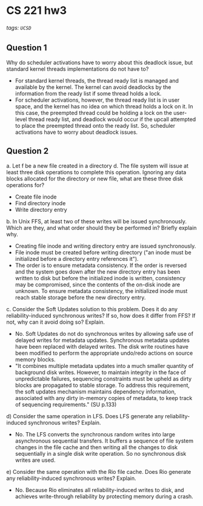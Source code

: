 # CS 221 hw3

###### tags: `UCSD`

Question 1
---
Why do scheduler activations have to worry about this deadlock issue, but standard kernel threads implementations do not have to?
- For standard kernel threads, the thread ready list is managed and available by the kernel. The kernel can avoid deadlocks by the information from the ready list if some thread holds a lock. 
- For scheduler activations, however, the thread ready list is in user space, and the kernel has no idea on which thread holds a lock on it. In this case, the preempted thread could be holding a lock on the user-level thread ready list, and deadlock would occur if the upcall attempted to place the preempted thread onto the ready list. So, scheduler activations have to worry about deadlock issues.


Question 2
---
a. Let f be a new file created in a directory d. The file system will issue at least three disk operations to complete this operation. Ignoring any data blocks allocated for the directory or new file, what are these three disk operations for?
- Create file inode
- Find directory inode
- Write directory entry

b. In Unix FFS, at least two of these writes will be issued synchronously. Which are they, and what order should they be performed in? Briefly explain why.
- Creating file inode and writing directory entry are issued synchronously.
- File inode must be created before writing directory ("an inode must be initialized before a directory entry references it").
- The order is to ensure metadata consistency. If the order is reversed and the system goes down after the new directory entry has been written to disk but before the initialized inode is written, consistency may be compromised, since the contents of the on-disk inode are unknown. To ensure metadata consistency, the initialized inode must reach stable storage before the new directory entry.

c. Consider the Soft Updates solution to this problem. Does it do any reliability-induced synchronous writes? If so, how does it differ from FFS? If not, why can it avoid doing so? Explain.
- No. Soft Updates do not do synchronous writes by allowing safe use of delayed writes for metadata updates. Synchronous metadata updates have been replaced with delayed writes. The disk write routines have been modified to perform the appropriate undo/redo actions on source memory blocks.
- "It combines multiple metadata updates into a much smaller quantity of background disk writes. However, to maintain integrity in the face of unpredictable failures, sequencing constraints must be upheld as dirty blocks are propagated to stable storage. To address this requirement, the soft updates mechanism maintains dependency information, associated with any dirty in-memory copies of metadata, to keep track of sequencing requirements." (SU p.133)

d) Consider the same operation in LFS. Does LFS generate any reliability-induced synchronous writes? Explain.
- No. The LFS converts the synchronous random writes into large asynchronous sequential transfers. It buffers a sequence of file system changes in the file cache and then writing all the changes to disk sequentially in a single disk write operation. So no synchronous disk writes are used.

e) Consider the same operation with the Rio file cache. Does Rio generate any reliability-induced synchronous writes? Explain.
- No. Because Rio eliminates all reliability-induced writes to disk, and achieves write-through reliability by protecting memory during a crash.